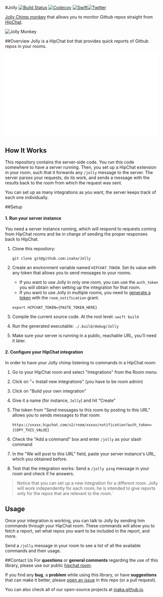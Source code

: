 #Jolly
[![Build Status](https://api.travis-ci.org/inaka/Jolly.svg)](https://travis-ci.org/inaka/Jolly) [![Codecov](https://codecov.io/gh/inaka/Jolly/branch/master/graph/badge.svg)](https://codecov.io/gh/inaka/jolly) [![Swift](https://img.shields.io/badge/Swift-3.0-orange.svg?style=flat)](https://swift.org/)[![Twitter](https://img.shields.io/badge/twitter-@inaka-blue.svg?style=flat)](http://twitter.com/inaka)

[Jolly Chimp monkey](http://pixar.wikia.com/wiki/Monkey) that allows you to monitor Github repos straight from [HipChat](https://www.hipchat.com/).

![Jolly Monkey](https://raw.githubusercontent.com/inaka/Jolly/master/Assets/V1/jolly-monkey.gif)

##Overview
Jolly is a HipChat bot that provides quick reports of Github repos in your rooms.

![Jolly Overview](https://raw.githubusercontent.com/inaka/Jolly/master/Assets/V1/jolly-in-action.gif)

## How It Works

This repository contains the server-side code. You run this code somewhere to have a server running. Then, you set up a HipChat extension in your room, such that it forwards any `/jolly` message to the server. The server parses your requests, do its work, and sends a message with the results back to the room from which the request was sent.

You can set up as many integrations as you want, the server keeps track of each one individually.

##Setup

#### 1. Run your server instance

You need a server instance running, which will respond to requests coming from HipChat rooms and be in charge of sending the proper responses back to HipChat.

1. Clone this repository:

   `git clone git@github.com:inaka/Jolly`

2. Create an environment variable named `HIPCHAT_TOKEN`. Set its value with any token that allows you to send messages to your rooms. 

   - If you want to use Jolly in only one room, you can use the `auth_token` you will obtain when setting up the integration for that room.
   - If you want to use Jolly in multiple rooms, you need to [generate a token](https://bobswift.atlassian.net/wiki/display/HCLI/How+to+Generate+a+HipChat+Access+Token) with the `room_notification` grant.

   `export HIPCHAT_TOKEN={PASTE_TOKEN_HERE}`

3. Compile the current source code. At the root level: `swift build`

4. Run the generated executable: `./.build/debug/Jolly`

5. Make sure your server is running in a public, reachable URL, you'll need it later.

#### 2. Configure your HipChat integration

In order to have your Jolly chimp listening to commands in a HipChat room:

1. Go to your HipChat room and select "Integrations" from the Room menu

2. Click on "+ Install new integrations" (you have to be room admin)

3. Click on "Build your own integration"

4. Give it a name (for instance, `Jolly`) and hit "Create"

5. The token from "Send messages to this room by posting to this URL" allows you to sends messages to that room:

   `https://xxxxx.hipchat.com/v2/room/xxxxx/notification?auth_token={COPY_THIS_VALUE}`

6. Check the "Add a command" box and enter `/jolly` as your slash command

7. In the "We will post to this URL" field, paste your server instance's URL, which you obtained before.

8. Test that the integration works: Send a `/jolly ping` message in your room and check if he answers.

> Notice that you can set up a new integration for a different room. Jolly will work independently for each room; he is intended to give reports only for the repos that are relevant to the room.`

## Usage

Once your integration is working, you can talk to Jolly by sending him commands through your HipChat room. These commands will allow you to fetch a report, set what repos you want to be included in the report, and more.

Send a `/jolly` message in your room to see a list of all the available commands and their usage.


##Contact Us
For **questions** or **general comments** regarding the use of this library, please use our public [hipchat room](http://inaka.net/hipchat).

If you find any **bug**, a **problem** while using this library, or have **suggestions** that can make it better, please [open an issue](https://github.com/inaka/Jolly/issues/new) in this repo (or a pull request).

You can also check all of our open-source projects at [inaka.github.io](inaka.github.io).
